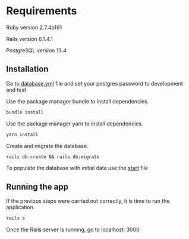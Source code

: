 # Requirements

Ruby version 2.7.4p191

Rails version 6.1.4.1

PostgreSQL version 13.4

## Installation

Go to [database.yml](config/database.yml) file and set your postgres password to development and test

Use the package manager bundle to install dependencies.

```bash
bundle install
```

Use the package manager yarn to install dependencies.

```bash
yarn install
```

Create and migrate the database.

```bash
rails db:create && rails db:migrate
```

To populate the database with initial data use the [start](start)
file

## Running the app

If the previous steps were carried out correctly, it is time to run the application.

```bash
rails s
```

Once the Rails server is running, go to localhost: 3000
